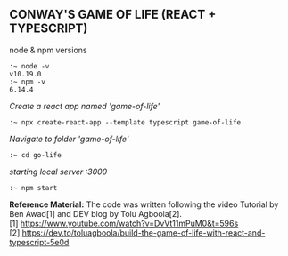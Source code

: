 ## CONWAY'S GAME OF LIFE (REACT + TYPESCRIPT)
node & npm versions

    :~ node -v
    v10.19.0
    :~ npm -v
    6.14.4

*Create a react app named 'game-of-life'*

    :~ npx create-react-app --template typescript game-of-life

*Navigate to folder 'game-of-life'*

    :~ cd go-life

*starting local server :3000*

    :~ npm start

**Reference Material:**
The code was written following the video Tutorial by Ben Awad[1] and DEV blog by Tolu Agboola[2].  
[1] https://www.youtube.com/watch?v=DvVt11mPuM0&t=596s  
[2] https://dev.to/toluagboola/build-the-game-of-life-with-react-and-typescript-5e0d  
